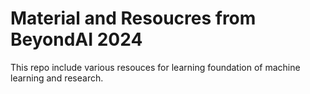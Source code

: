 # Material and Resoucres from BeyondAI 2024 

This repo include various resouces for learning foundation of machine learning and research.
